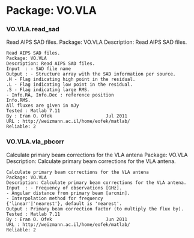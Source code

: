 # Package: VO.VLA


### VO.VLA.read_sad

Read AIPS SAD files. Package: VO.VLA Description: Read AIPS SAD files.


    
    Read AIPS SAD files.  
    Package: VO.VLA  
    Description: Read AIPS SAD files.  
    Input  : - SAD file name  
    Output : - Structure array with the SAD information per source.  
    .H - Flag indicating high point in the residual.  
    .L - Flag indicating low point in the residual.  
    .S - Flag indicating large RMS.  
    - Info.RA, Info.Dec : reference position  
    Info.RMS.  
    All fluxes are given in mJy  
    Tested : Matlab 7.11  
    By : Eran O. Ofek                    Jul 2011  
    URL : http://weizmann.ac.il/home/eofek/matlab/  
    Reliable: 2  
      
      
### VO.VLA.vla_pbcorr

Calculate primary beam corrections for the VLA antena Package: VO.VLA Description: Calculate primary beam corrections for the VLA antena.


    
    Calculate primary beam corrections for the VLA antena  
    Package: VO.VLA  
    Description: Calculate primary beam corrections for the VLA antena.  
    Input  : - Frequency of observations [GHz].  
    - Angular distance from primary beam [arcmin].  
    - Interpolation method for frequency  
    {'linear'|'nearest'}, default is 'nearest'.  
    Output : Primary beam correction factor (to multiply the flux by).  
    Tested : Matlab 7.11  
    By : Eran O. Ofek                    Jun 2011  
    URL : http://weizmann.ac.il/home/eofek/matlab/  
    Reliable: 2  
      
      
